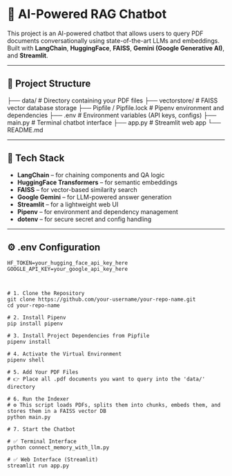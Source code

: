# 🤖 AI-Powered RAG Chatbot

This project is an AI-powered chatbot that allows users to query PDF documents conversationally using state-of-the-art LLMs and embeddings. Built with **LangChain**, **HuggingFace**, **FAISS**, **Gemini (Google Generative AI)**, and **Streamlit**.

---

## 📂 Project Structure

├── data/ # Directory containing your PDF files
├── vectorstore/ # FAISS vector database storage
├── Pipfile / Pipfile.lock # Pipenv environment and dependencies
├── .env # Environment variables (API keys, configs)
├── main.py # Terminal chatbot interface
├── app.py # Streamlit web app
└── README.md



---

## 🔧 Tech Stack

- **LangChain** – for chaining components and QA logic  
- **HuggingFace Transformers** – for semantic embeddings  
- **FAISS** – for vector-based similarity search  
- **Google Gemini** – for LLM-powered answer generation  
- **Streamlit** – for a lightweight web UI  
- **Pipenv** – for environment and dependency management  
- **dotenv** – for secure secret and config handling

---

## ⚙️ .env Configuration


```env
HF_TOKEN=your_hugging_face_api_key_here
GOOGLE_API_KEY=your_google_api_key_here



# 1. Clone the Repository
git clone https://github.com/your-username/your-repo-name.git
cd your-repo-name

# 2. Install Pipenv
pip install pipenv

# 3. Install Project Dependencies from Pipfile
pipenv install

# 4. Activate the Virtual Environment
pipenv shell

# 5. Add Your PDF Files
# 👉 Place all .pdf documents you want to query into the 'data/' directory

# 6. Run the Indexer
# ⚙️ This script loads PDFs, splits them into chunks, embeds them, and stores them in a FAISS vector DB
python main.py

# 7. Start the Chatbot

# ✅ Terminal Interface
python connect_memory_with_llm.py

# ✅ Web Interface (Streamlit)
streamlit run app.py
